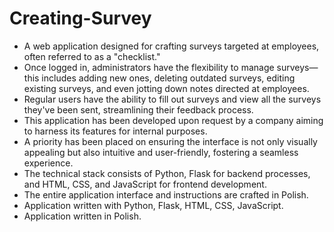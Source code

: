 # Creating-Survey
- A web application designed for crafting surveys targeted at employees, often referred to as a "checklist."
- Once logged in, administrators have the flexibility to manage surveys—this includes adding new ones, deleting outdated surveys, editing existing surveys, and even jotting down notes directed at employees.
- Regular users have the ability to fill out surveys and view all the surveys they've been sent, streamlining their feedback process.
- This application has been developed upon request by a company aiming to harness its features for internal purposes.
- A priority has been placed on ensuring the interface is not only visually appealing but also intuitive and user-friendly, fostering a seamless experience.
- The technical stack consists of Python, Flask for backend processes, and HTML, CSS, and JavaScript for frontend development.
- The entire application interface and instructions are crafted in Polish.
- Application written with Python, Flask, HTML, CSS, JavaScript.
- Application written in Polish.

